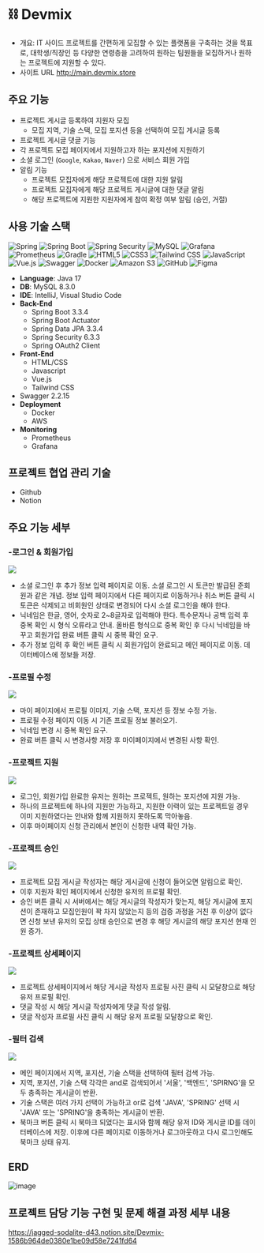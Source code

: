 # ⛓️ Devmix
- 개요: IT 사이드 프로젝트를 간편하게 모집할 수 있는 플랫폼을 구축하는 것을 목표로, 대학생/직장인 등 다양한 연령층을 고려하여 원하는 팀원들을 모집하거나 원하는 프로젝트에 지원할 수 있다.
- 사이트 URL http://main.devmix.store

## 주요 기능
- 프로젝트 게시글 등록하여 지원자 모집
  - 모집 지역, 기술 스택, 모집 포지션 등을 선택하여 모집 게시글 등록
- 프로젝트 게시글 댓글 기능
- 각 프로젝트 모집 페이지에서 지원하고자 하는 포지션에 지원하기
- 소셜 로그인 (`Google`, `Kakao`, `Naver`) 으로 서비스 회원 가입
- 알림 기능
  - 프로젝트 모집자에게 해당 프로젝트에 대한 지원 알림
  - 프로젝트 모집자에게 해당 프로젝트 게시글에 대한 댓글 알림
  - 해당 프로젝트에 지원한 지원자에게 참여 확정 여부 알림 (승인, 거절)

## 사용 기술 스택
<img alt="Spring" src ="https://img.shields.io/badge/Spring-6DB33F.svg?&style=for-the-badge&logo=Python&logoColor=white"/> <img alt="Spring Boot" src ="https://img.shields.io/badge/Spring Boot-6DB33F?style=for-the-badge&logo=Spring Boot&logoColor=white"/> <img alt="Spring Security" src ="https://img.shields.io/badge/Spring Security-6DB33F?style=for-the-badge&logo=Spring Security&logoColor=white"/> <img alt="MySQL" src ="https://img.shields.io/badge/MySQL-4479A1?style=for-the-badge&logo=MySQL&logoColor=white"/> <img alt="Grafana" src ="https://img.shields.io/badge/Grafana-F46800?style=for-the-badge&logo=Grafana&logoColor=white"/> <img alt="Prometheus" src ="https://img.shields.io/badge/Prometheus-E6522C?style=for-the-badge&logo=Prometheus&logoColor=white"/> <img alt="Gradle" src ="https://img.shields.io/badge/Gradle-02303A?style=for-the-badge&logo=Gradle&logoColor=white"/> <img alt="HTML5" src ="https://img.shields.io/badge/HTML5-E34F26?style=for-the-badge&logo=HTML5&logoColor=white"/> <img alt="CSS3" src ="https://img.shields.io/badge/CSS3-1572B6?style=for-the-badge&logo=CSS3&logoColor=white"/> <img alt="Tailwind CSS" src ="https://img.shields.io/badge/Tailwind CSS-86B6D4?style=for-the-badge&logo=Tailwind CSS&logoColor=white"/> <img alt="JavaScript" src ="https://img.shields.io/badge/JavaScript-F7DF1E?style=for-the-badge&logo=JavaScript&logoColor=white"/> <img alt="Vue.js" src ="https://img.shields.io/badge/Vue.js-4FC08D?style=for-the-badge&logo=Vue.js&logoColor=white"/> <img alt="Swagger" src ="https://img.shields.io/badge/Swagger-85EA2D?style=for-the-badge&logo=Swagger&logoColor=white"/> <img alt="Docker" src ="https://img.shields.io/badge/Docker-2496ED?style=for-the-badge&logo=Docker&logoColor=white"/> <img alt="Amazon S3" src ="https://img.shields.io/badge/Amazon S3-569A31?style=for-the-badge&logo=Amazon S3&logoColor=white"/> <img alt="GitHub" src ="https://img.shields.io/badge/GitHub-181717?style=for-the-badge&logo=GitHub&logoColor=white"/> <img alt="Figma" src ="https://img.shields.io/badge/Figma-F24E1E?style=for-the-badge&logo=Figma&logoColor=white"/>

- **Language**: Java 17
- **DB**: MySQL 8.3.0
- **IDE**: IntelliJ, Visual Studio Code
- **Back-End**
  - Spring Boot 3.3.4
  - Spring Boot Actuator
  - Spring Data JPA 3.3.4
  - Spring Security 6.3.3
  - Spring OAuth2 Client
- **Front-End**
  - HTML/CSS
  - Javascript
  - Vue.js
  - Tailwind CSS
- Swagger 2.2.15
- **Deployment**
  - Docker
  - AWS
- **Monitoring**
  - Prometheus
  - Grafana

## 프로젝트 협업 관리 기술
- Github
- Notion

## 주요 기능 세부

### -로그인 & 회원가입

<img src="https://github.com/user-attachments/assets/ee829773-7cdd-4130-88a9-61997b2bbb5b">

- 소셜 로그인 후 추가 정보 입력 페이지로 이동. 소셜 로그인 시 토큰만 발급된 준회원과 같은 개념. 정보 입력 페이지에서 다른 페이지로 이동하거나 취소 버튼 클릭 시 토큰은 삭제되고 비회원인 상태로 변경되어 다시 소셜 로그인을 해야 한다.
- 닉네임은 한글, 영어, 숫자로 2~8글자로 입력해야 한다. 특수문자나 공백 입력 후 중복 확인 시 형식 오류라고 안내. 올바른 형식으로 중복 확인 후 다시 닉네임을 바꾸고 회원가입 완료 버튼 클릭 시 중복 확인 요구.
- 추가 정보 입력 후 확인 버튼 클릭 시 회원가입이 완료되고 메인 페이지로 이동. 데이터베이스에 정보들 저장. 


### -프로필 수정
<img src="https://github.com/user-attachments/assets/41e08a23-1a4d-4b58-999c-ba61e8452445">
           
- 마이 페이지에서 프로필 이미지, 기술 스택, 포지션 등 정보 수정 가능.
- 프로필 수정 페이지 이동 시 기존 프로필 정보 불러오기.
- 닉네임 변경 시 중복 확인 요구.
- 완료 버튼 클릭 시 변경사항 저장 후 마이페이지에서 변경된 사항 확인. 


### -프로젝트 지원
<img src="https://github.com/user-attachments/assets/85f61c22-cc51-4899-a273-ec8f3d966e0b">

- 로그인, 회원가입 완료한 유저는 원하는 프로젝트, 원하는 포지션에 지원 가능.
- 하나의 프로젝트에 하나의 지원만 가능하고, 지원한 이력이 있는 프로젝트일 경우 이미 지원하였다는 안내와 함께 지원하지 못하도록 막아놓음.
- 이후 마이페이지 신청 관리에서 본인이 신청한 내역 확인 가능. 

### -프로젝트 승인
<img src="https://github.com/user-attachments/assets/6fcd7ce5-422e-4a0f-88d1-f2a98b6a9e66">

- 프로젝트 모집 게시글 작성자는 해당 게시글에 신청이 들어오면 알림으로 확인.
- 이후 지원자 확인 페이지에서 신청한 유저의 프로필 확인.
- 승인 버튼 클릭 시 서버에서는 해당 게시글의 작성자가 맞는지, 해당 게시글에 포지션이 존재하고 모집인원이 꽉 차지 않았는지 등의 검증 과정을 거친 후 이상이 없다면 신청 보낸 유저의 모집 상태 승인으로 변경 후 해당 게시글의 해당 포지션 현재 인원 증가.

### -프로젝트 상세페이지
<img src="https://github.com/user-attachments/assets/838ebee1-b0d1-4c40-af9a-b646d714be79">

- 프로젝트 상세페이지에서 해당 게시글 작성자 프로필 사진 클릭 시 모달창으로 해당 유저 프로필 확인.
- 댓글 작성 시 해당 게시글 작성자에게 댓글 작성 알림.
- 댓글 작성자 프로필 사진 클릭 시 해당 유저 프로필 모달창으로 확인.

### -필터 검색
<img src="https://github.com/user-attachments/assets/a0cd1545-acd0-492f-9242-8ca5cec0d123">

- 메인 페이지에서 지역, 포지션, 기술 스택을 선택하여 필터 검색 가능.
- 지역, 포지션, 기술 스택 각각은 and로 검색되어서 '서울', '백엔드', 'SPIRNG'을 모두 충족하는 게시글이 반환.
- 기술 스택은 여러 가지 선택이 가능하고 or로 검색 'JAVA', 'SPRING' 선택 시 'JAVA' 또는 'SPRING'을 충족하는 게시글이 반환. 
- 북마크 버튼 클릭 시 북마크 되었다는 표시와 함께 해당 유저 ID와 게시글 ID를 데이터베이스에 저장. 이후에 다른 페이지로 이동하거나 로그아웃하고 다시 로그인해도 북마크 상태 유지.


## ERD
![image](https://github.com/user-attachments/assets/66f82698-c20f-43f1-b7fa-8f5f0e0123b1)

## 프로젝트 담당 기능 구현 및 문제 해결 과정 세부 내용
https://jagged-sodalite-d43.notion.site/Devmix-1586b964de0380e1be09d58e7241fd64















